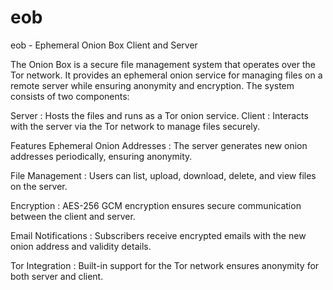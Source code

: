 # eob
eob - Ephemeral Onion Box Client and Server

The Onion Box is a secure file management system that operates over the Tor network. It provides an ephemeral onion service for managing files on a remote server while ensuring anonymity and encryption. The system consists of two components:

Server : Hosts the files and runs as a Tor onion service.
Client : Interacts with the server via the Tor network to manage files securely.

Features
Ephemeral Onion Addresses : The server generates new onion addresses periodically, ensuring anonymity.  

File Management : Users can list, upload, download, delete, and view files on the server.  

Encryption : AES-256 GCM encryption ensures secure communication between the client and server.  

Email Notifications : Subscribers receive encrypted emails with the new onion address and validity details.  

Tor Integration : Built-in support for the Tor network ensures anonymity for both server and client.

